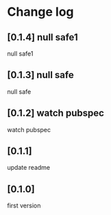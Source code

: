 # Change log

## [0.1.4] null safe1

null safe1
## [0.1.3] null safe

null safe

## [0.1.2] watch pubspec

watch pubspec

## [0.1.1]

update readme

## [0.1.0]

first version
